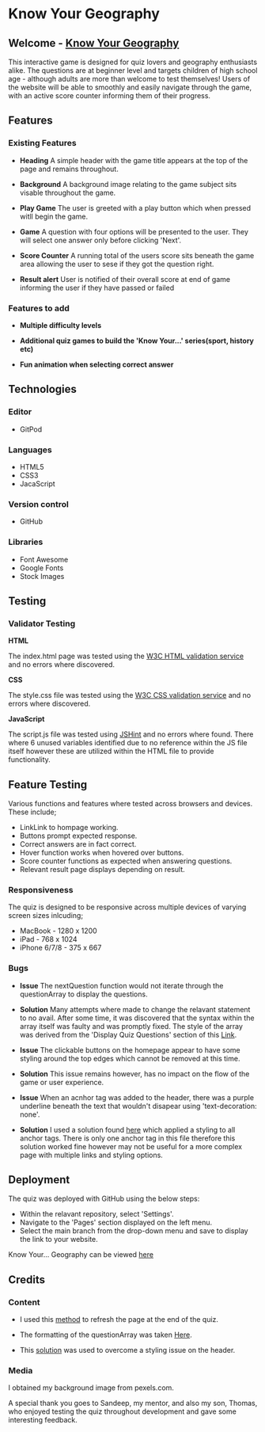 # Know Your Geography

## Welcome - [Know Your Geography](https://jamitag.github.io/Know-Your-Geography/)
This interactive game is designed for quiz lovers and geography enthusiasts alike. The questions are at beginner level and targets children of high school age - although adults are more than welcome to test themselves!
Users of the website will be able to smoothly and easily navigate through the game, with an active score counter informing them of their progress.

 <amiresponsive img>

## Features

### Existing Features

- __Heading__
A simple header with the game title appears at the top of the page and remains throughout.

- __Background__
A background image relating to the game subject sits visable throughout the game. 

- __Play Game__
The user is greeted with a play button which when pressed witll begin the game.

- __Game__
A question with four options will be presented to the user. They will select one answer only before clicking 'Next'.

- __Score Counter__
A running total of the users score sits beneath the game area allowing the user to sese if they got the question right.

- __Result alert__
User is notified of their overall score at end of game informing the user if they have passed or failed

### Features to add

- __Multiple difficulty levels__

- __Additional quiz games to build the 'Know Your...' series(sport, history etc)__

- __Fun animation when selecting correct answer__

## Technologies

### Editor
- GitPod

### Languages
- HTML5
- CSS3
- JacaScript


### Version control
- GitHub


### Libraries
- Font Awesome
- Google Fonts
- Stock Images

## Testing

### Validator Testing

__HTML__

The index.html page was tested using the [W3C HTML validation service](https://validator.w3.org/nu/) and no errors where discovered.

__CSS__

The style.css file was tested using the [W3C CSS validation service](https://jigsaw.w3.org/css-validator/) and no errors where discovered.

__JavaScript__

The script.js file was tested using [JSHint](https://jshint.com/) and no errors where found. There where 6 unused variables identified due to no reference within the JS file itself however these are utilized within the HTML file to provide functionality.

## Feature Testing

Various functions and features where tested across browsers and devices. These include;

- LinkLink to hompage working.
- Buttons prompt expected response.
- Correct answers are in fact correct.
- Hover function works when hovered over buttons.
- Score counter functions as expected when answering questions.
- Relevant result page displays depending on result.

### Responsiveness

The quiz is designed to be responsive across multiple devices of varying screen sizes inlcuding;

- MacBook - 1280 x 1200
- iPad	- 768 x 1024
- iPhone 6/7/8 - 375 x 667

### Bugs

- <b>Issue</b>
The nextQuestion function would not iterate through the questionArray to display the questions.

- <b>Solution</b>
Many attempts where made to change the relavant statement to no avail. After some time, it was discovered that the syntax within the array itself was faulty and was promptly fixed. The style of the array was derived from the 'Display Quiz Questions' section of this [Link](https://www.sitepoint.com/simple-javascript-quiz/).

- <b>Issue</b>
The clickable buttons on the homepage appear to have some styling around the top edges which cannot be removed at this time.

- <b>Solution</b>
This issue remains however, has no impact on the flow of the game or user experience.

- <b>Issue</b>
When an acnhor tag was added to the header, there was a purple underline beneath the text that wouldn't disapear using 'text-decoration: none'.

- <b>Solution</b>
I used a solution found [here](https://stackoverflow.com/questions/2789703/remove-blue-underline-from-link) which applied a styling to all anchor tags. There is only one anchor tag in this file therefore this solution worked fine however may not be useful for a more complex page with multiple links and styling options.

## Deployment
The quiz was deployed with GitHub using the below steps:

- Within the relavant repository, select 'Settings'.
- Navigate to the 'Pages' section displayed on the left menu.
- Select the main branch from the drop-down menu and save to display the link to your website.

Know Your... Geography can be viewed [here]("https://jamitag.github.io/Know-Your-Geography/")

## Credits

### Content

- I used this [method]("https://stackoverflow.com/questions/3715047/how-to-reload-a-page-using-javascript") to refresh the page at the end of the quiz.

- The formatting of the questionArray was taken [Here](https://www.sitepoint.com/simple-javascript-quiz/).

- This [solution](https://stackoverflow.com/questions/2789703/remove-blue-underline-from-link) was used to overcome a styling issue on the header.


### Media

I obtained my background image from pexels.com.

A special thank you goes to Sandeep, my mentor, and also my son, Thomas, who enjoyed testing the quiz throughout development and gave some interesting feedback.